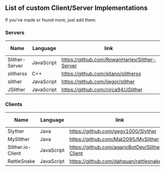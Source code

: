 ## List of custom Client/Server Implementations
If you've made or found more, just add them.

<a id="servers"></a>
### Servers

|Name|Language|link|Protocol-Version|Status|
|----|--------|----|----------------|------|
|Slither-Server|JavaScript|https://github.com/RowanHarley/Slither-Server|8|Inactive|
|slitherss|C++|https://github.com/sitano/slitherss|8|Abandoned|
|slither|JavaScript|https://github.com/iiegor/slither|8|Abandoned|
|JSlither|JavaScript|https://github.com/circa94/JSlither|6|Abandoned|

<a id="clients"></a>
### Clients

|Name|Language|link|Protocol-Version|Status|
|----|--------|----|----------------|------|
|Slyther|Java|https://github.com/gegy1000/Slyther|10|Active|
|MySlither|Java|https://github.com/Mat2095/MySlither|10|Inactive|
|Slither.io-Client|JavaScript|https://github.com/agarioBotDev/Slither.io-Client|8|Abandoned|
|RattleSnake|JavaScript|https://github.com/dahquan/rattlesnake|8|Abandoned|
